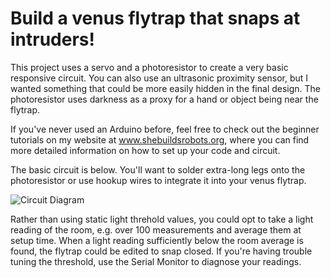 # Build a venus flytrap that snaps at intruders!

This project uses a servo and a photoresistor to create a very basic responsive circuit. You can also use an ultrasonic proximity sensor, but I wanted something that could be more easily hidden in the final design. The photoresistor uses darkness as a proxy for a hand or object being near the flytrap.

If you've never used an Arduino before, feel free to check out the beginner tutorials on my website at www.shebuildsrobots.org, where you can find more detailed information on how to set up your code and circuit.

The basic circuit is below. You'll want to solder extra-long legs onto the photoresistor or use hookup wires to integrate it into your venus flytrap.

![Circuit Diagram](https://github.com/user-attachments/assets/28a52663-ef5d-4161-be07-a8b0d1e3b83d)

Rather than using static light threhold values, you could opt to take a light reading of the room, e.g. over 100 measurements and average them at setup time. When a light reading sufficiently below the room average is found, the flytrap could be edited to snap closed. If you're having trouble tuning the threshold, use the Serial Monitor to diagnose your readings.
